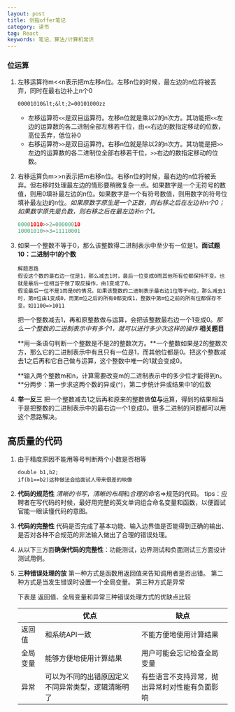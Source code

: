 ```yaml
---
layout: post
title: 剑指offer笔记
category: 读书
tag: React
keywords: 笔记、算法/计算机常识
---
```


### 位运算

 1. 左移运算符m<<n表示把m左移n位。左移n位的时候，最左边的n位将被丢弃，同时在最右边补上n个0  

    ```
    00001010&lt;&lt;2=00101000zz
    ```

    + 左移运算符`<<`是双目运算符。左移n位就是乘以2的n次方。其功能把`<<`左边的运算数的各二进制全部左移若干位，由`<<`右边的数指定移动的位数，高位丢弃，低位补0
    + 右移运算符`>>`是双目运算符。右移n位就是除以2的n次方。其功能是把`>>`左边的运算数的各二进制位全部右移若干位，`>>`右边的数指定移动的位数。

 2. 右移运算负m>>n表示把m右移n位。右移n位的时候，最右边的n位将被丢弃。但右移时处理最左边的情形要稍微复杂一点。如果数字是一个无符号的数值，则用0填补最左边的n位。如果数字是一个有符号数值，则用数字的符号位填补最左边的n位。*如果原数字原生是一个正数，则右移之后在左边补n个0；如果数字原先是负数，则右移之后在最左边补n个1。*

    ```python
    00001010>>2=00000010
    10001010>>3=11110001
    ```

3. 如果一个整数不等于0，那么该整数得二进制表示中至少有一位是1。**面试题10：二进制中1的个数** 

   ```
   解题思路
   假设这个数的最右边一位是1，那么减去1时，最后一位变成0而其他所有位都保持不变。也就是最后一位相当于做了取反操作，由1变成了0。
   假设最后一位不是1而是0的情况。如果该整数的二进制表示最右边1位等于m位，那么减去1时，第m位由1变成0，而第m位之后的所有0都变成1，整数中第m位之前的所有位都保存不变。如1100=>1011
   ```

   把一个整数减去1，再和原整数做与运算，会把该整数最右边一个1变成0。*那么一个整数的二进制表示中有多个1，就可以进行多少次这样的操作*
   **相关题目**

   **用一条语句判断一个整数是不是2的整数次方。**一个整数如果是2的整数次方，那么它的二进制表示中有且只有一位是1，而其他位都是0。把这个整数减去1之后再和它自己做与运算，这个整数中唯一的1就会变成0。

   **输入两个整数m和n，计算需要改变m的二进制表示中的多少位才能得到n。**分两步：第一步求这两个数的异或(^)，第二步统计异或结果中1的位数

4. **举一反三** 把一个整数减去1之后再和原来的整数做**位与**运算，得到的结果相当于是把整数的二进制表示中的最右边一个1变成0。很多二进制的问题都可以用这个思路解决。

## 高质量的代码

1. 由于精度原因不能用等号判断两个小数是否相等

   ```
   double b1,b2;
   if(b1==b2)这种做法会给面试人带来很差的映像
   ```

2. **代码的规范性** *清晰的书写*，*清晰的布局*和*合理的命名*=>规范的代码。
   tips：应聘者在写代码的时候，最好用完整的英文单词组合命名变量和函数，以便面试官能一眼读懂代码的意图。

3. **代码的完整性** 代码是否完成了基本功能、输入边界值是否能得到正确的输出、是否对各种不合规范的非法输入做出了合理的错误处理。

4. 从以下三方面**确保代码的完整性**：功能测试，边界测试和负面测试三方面设计测试用例。

5. **三种错误处理的放** 
   第一种方式是函数用返回值来告知调用者是否出错。
   第二种方式是当发生错误时设置一个全局变量。
   第三种方式是异常

   下表是 返回值、全局变量和异常三种错误处理方式的优缺点比较

   |          | 优点                                               | 缺点                                           |
   | -------- | -------------------------------------------------- | ---------------------------------------------- |
   | 返回值   | 和系统API一致                                      | 不能方便地使用计算结果                         |
   | 全局变量 | 能够方便地使用计算结果                             | 用户可能会忘记检查全局变量                     |
   | 异常     | 可以为不同的出错原因定义不同异常类型，逻辑清晰明了 | 有些语言不支持异常，抛出异常时对性能有负面影响 |

   